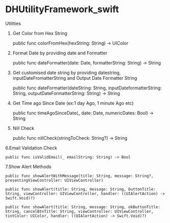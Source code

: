 # DHUtilityFramework_swift
Utilities 

1. Get Color from Hex String

    public func colorFromHex(hexString: String) -> UIColor

2. Format Date by providing date and Formatter

    public func dateFormatter(date: Date, formatterString: String) -> String

3. Get customised date string by providing datestring, inputDateFromatterString and Output Date Formatter String 

    public func dateFormatter(dateString: String, inputDateformatterString: String, outputDateFormatterString: String) -> String

4. Get Time ago Since Date (ex:1 day Ago, 1 minute Ago etc)

   public func timeAgoSinceDate(_ date: Date, numericDates: Bool) -> String

5. Nill Check 

    public func nillCheck(stringToCheck: String?) -> String

6.Email Validation Check

    public func isValidEmail(_ emailString: String) -> Bool

7.Show Alert Methods

    public func showAlertWithMessage(title: String, message: String?, presentingViewController: UIViewController)

    public func showAlert(title: String, message: String, buttonTitle: String, viewController: UIViewController, handler: ((UIAlertAction) -> Swift.Void)?)

    public func showAlert(title: String, message: String, okButtonTitle: String, cancelBtnTitle: String, viewController: UIViewController, tintColor: UIColor, handler: ((UIAlertAction) -> Swift.Void)?)
